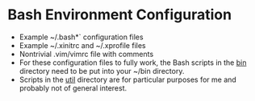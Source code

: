 # Bash Environment Configuration

* Example ~/.bash*` configuration files
* Example ~/.xinitrc and ~/.xprofile files
* Nontrivial .vim/vimrc file with comments
* For these configuration files to fully work, the Bash
  scripts in the [bin](bin) directory need to be put into
  your ~/bin directory.
* Scripts in the [util](util) directory are for particular
  purposes for me and probably not of general interest.
